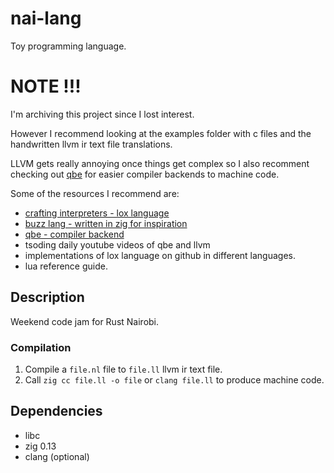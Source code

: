 # nai-lang

Toy programming language.

# NOTE !!!

I'm archiving this project since I lost interest.

However I recommend looking at the examples folder 
with c files and the handwritten llvm ir text file 
translations.

LLVM gets really annoying once things get complex 
so I also recomment checking out [qbe](https://c9x.me/compile/)
for easier compiler backends to machine code.

Some of the resources I recommend are: 

- [crafting interpreters - lox language](https://craftinginterpreters.com/)
- [buzz lang - written in zig for inspiration](https://buzz-lang.dev/)
- [qbe - compiler backend](https://c9x.me/compile/)
- tsoding daily youtube videos of qbe and llvm
- implementations of lox language on github in different languages.
- lua reference guide.

## Description 

Weekend code jam for Rust Nairobi. 

### Compilation 

1. Compile a `file.nl` file to `file.ll` llvm ir text file. 
2. Call `zig cc file.ll -o file` or `clang file.ll` to produce machine code.

## Dependencies

- libc 
- zig 0.13
- clang (optional)
